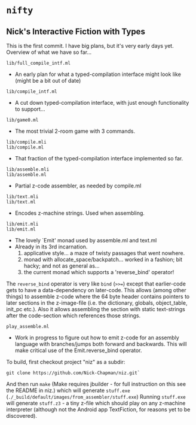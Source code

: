 # `nifty`
## Nick's Interactive Fiction with Types

This is the first commit. I have big plans, but it's very early days yet. Overview of what we have so far...

`lib/full_compile_intf.ml`
- An early plan for what a typed-compilation interface might look like (might be a bit out of date)

`lib/compile_intf.ml`
- A cut down typed-compilation interface, with just enough functionality to support...

`lib/game0.ml`
- The most trivial 2-room game with 3 commands.

`lib/compile.mli`  
`lib/compile.ml`
- That fraction of the typed-compilation interface implemented so far.

`lib/assemble.mli`  
`lib/assemble.ml`
- Partial z-code assembler, as needed by compile.ml

`lib/text.mli`  
`lib/text.ml`
- Encodes z-machine strings. Used when assembling.

`lib/emit.mli`  
`lib/emit.ml`
- The lovely `Emit' monad used by assemble.ml and text.ml
- Already in its 3rd incarnation.
    1. applicative style... a maze of twisty passages that went nowhere.
    2. monad with allocate_space/backpatch... worked in a fashion; bit hacky; and not as general as...
    3. the current monad which supports a 'reverse_bind' operator!

The `reverse_bind` operator is very like `bind` (`>>=`) except that earlier-code gets to have a data-dependency on later-code. This allows (among other things) to assemble z-code where the 64 byte header contains pointers to later sections in the z-image-file (i.e. the dictionary, globals, object_table, init_pc etc.). Also it allows assembling the section with static text-strings after the code-section which references those strings.

`play_assemble.ml`
- Work in progress to figure out how to emit z-code for an assembly language with branches/jumps both forward and backwards. This will make critical use of the Emit.reverse_bind operator.



To build, first checkout project "niz" as a subdir: 
```
git clone https://github.com/Nick-Chapman/niz.git`
```

And then run `make`
(Make requires jbuilder - for full instruction on this see the README in niz.)
which will generate `stuff.exe` (`./_build/default/images/from_assembler/stuff.exe`)
Running `stuff.exe` will generate `stuff.z3` - a tiny z-file which should play on any z-machine interpreter (although not the Android app TextFiction, for reasons yet to be discovered).

